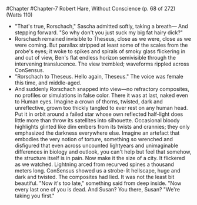 #Chapter #Chapter-7 
 Robert Hare, Without Conscience (p. 68 of 272) (Watts 110)
* "That's true, Rorschach," Sascha admitted softly, taking a breath— And stepping forward. "So why don't you just suck my big fat hairy dick?"
* Rorschach remained invisible to Theseus, close as we were, close as we were coming. But parallax
stripped at least some of the scales from the probe's eyes; it woke to spikes and spirals of smoky glass flickering in and out of view, Ben's flat endless horizon semivisible through the intervening
translucence. The view trembled; waveforms rippled across ConSensus.
* "Rorschach to Theseus. Hello again, Theseus." The voice was female this time, and middle-aged.
* And suddenly Rorschach snapped into view—no refractory composites, no profiles or simulations in false color. There it was at last, naked even to Human eyes.
Imagine a crown of thorns, twisted, dark and unreflective, grown too thickly tangled to ever rest on
any human head. Put it in orbit around a failed star whose own reflected half-light does little more
than throw its satellites into silhouette. Occasional bloody highlights glinted like dim embers from its twists and crannies; they only emphasized the darkness everywhere else.
Imagine an artefact that embodies the very notion of torture, something so wrenched and disfigured that even across uncounted lightyears and unimaginable differences in biology and outlook, you can't help but feel that somehow, the structure itself is in pain.
Now make it the size of a city. It flickered as we watched. Lightning arced from recurved spines a thousand meters long. ConSensus showed us a strobe-lit hellscape, huge and dark and twisted. The composites had lied. It was not the least bit beautiful.
"Now it's too late," something said from deep inside. "Now every last one of you is dead. And Susan? You there, Susan? "We're taking you first."